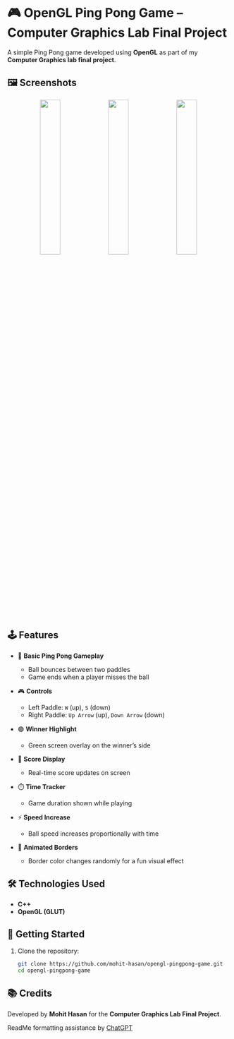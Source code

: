 # 🎮 OpenGL Ping Pong Game – Computer Graphics Lab Final Project

A simple Ping Pong game developed using **OpenGL** as part of my **Computer Graphics lab final project**.

## 🖼️ Screenshots

<p align="center">
  <img src="https://raw.githubusercontent.com/Mohit-Hasan/Random-Emoji-Generator/refs/heads/main/repo_assets/screenshoot_1.png" width="30%" />
  <img src="https://raw.githubusercontent.com/Mohit-Hasan/Random-Emoji-Generator/refs/heads/main/repo_assets/screenshoot_2.png" width="30%" />
  <img src="https://raw.githubusercontent.com/Mohit-Hasan/Random-Emoji-Generator/refs/heads/main/repo_assets/screenshoot_3.png" width="30%" />
</p>

## 🕹️ Features

- 🏓 **Basic Ping Pong Gameplay**
  - Ball bounces between two paddles
  - Game ends when a player misses the ball

- 🎮 **Controls**
  - Left Paddle: `W` (up), `S` (down)
  - Right Paddle: `Up Arrow` (up), `Down Arrow` (down)

- 🟢 **Winner Highlight**
  - Green screen overlay on the winner’s side

- 🧮 **Score Display**
  - Real-time score updates on screen

- ⏱️ **Time Tracker**
  - Game duration shown while playing

- ⚡ **Speed Increase**
  - Ball speed increases proportionally with time

- 🌈 **Animated Borders**
  - Border color changes randomly for a fun visual effect

## 🛠️ Technologies Used

- **C++**
- **OpenGL (GLUT)**

## 🚀 Getting Started

1. Clone the repository:
   ```bash
   git clone https://github.com/mohit-hasan/opengl-pingpong-game.git
   cd opengl-pingpong-game

## 📚 Credits

Developed by **Mohit Hasan** for the **Computer Graphics Lab Final Project**.

ReadMe formatting assistance by [ChatGPT](https://openai.com/chatgpt)
